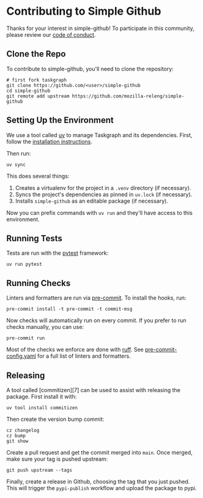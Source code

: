 Contributing to Simple Github
=============================

Thanks for your interest in simple-github! To participate in this community, please
review our [code of conduct][0].

[0]: https://github.com/taskcluster/taskgraph/blob/main/CODE_OF_CONDUCT.md

Clone the Repo
--------------

To contribute to simple-github, you'll need to clone the repository:

```
# first fork taskgraph
git clone https://github.com/<user>/simple-github
cd simple-github
git remote add upstream https://github.com/mozilla-releng/simple-github
```

Setting Up the Environment
--------------------------

We use a tool called [uv][1] to manage Taskgraph and its dependencies. First,
follow the [installation instructions][2].

Then run:

```
uv sync
```

This does several things:

1. Creates a virtualenv for the project in a ``.venv`` directory (if necessary).
2. Syncs the project's dependencies as pinned in ``uv.lock`` (if necessary).
3. Installs ``simple-github`` as an editable package (if necessary).

Now you can prefix commands with `uv run` and they'll have access to this
environment.

[1]: https://docs.astral.sh/uv/
[2]: https://docs.astral.sh/uv/getting-started/installation/

Running Tests
-------------

Tests are run with the [pytest][3] framework:

```
uv run pytest
```

[3]: https://docs.pytest.org

Running Checks
--------------

Linters and formatters are run via [pre-commit][4]. To install the hooks, run:

```
pre-commit install -t pre-commit -t commit-msg
```

Now checks will automatically run on every commit. If you prefer to run checks
manually, you can use:

```
pre-commit run
```

Most of the checks we enforce are done with [ruff][5]. See
[pre-commit-config.yaml][6] for a full list of linters and formatters.

[4]: https://pre-commit.com/
[5]: https://docs.astral.sh/ruff/
[6]: https://github.com/taskcluster/taskgraph/blob/main/.pre-commit-config.yaml

Releasing
---------

A tool called [commitizen][7] can be used to assist with releasing the package. First
install it with:

```
uv tool install commitizen
```

Then create the version bump commit:

```
cz changelog
cz bump
git show
```

Create a pull request and get the commit merged into `main`. Once merged, make sure
your tag is pushed upstream:

```
git push upstream --tags
```

Finally, create a release in Github, choosing the tag that you just pushed.
This will trigger the `pypi-publish` workflow and upload the package to pypi.
